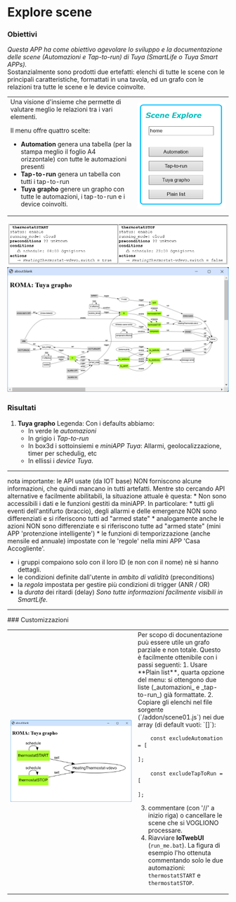 # Explore scene

### Obiettivi
_Questa APP ha come obiettivo agevolare lo sviluppo e la documentazione delle scene (Automazioni e Tap-to-run) di Tuya (SmartLife o Tuya Smart APPs)._ <br>
Sostanzialmente sono prodotti due ertefatti: elenchi di tutte le scene con le principali caratteristiche, formattati in una tavola, ed un grafo con le relazioni tra tutte le scene e le device coinvolte. 

<table width = "100%"><tr><td>
Una visione d'insieme che permette di valutare meglio le relazioni tra i vari elementi.

Il menu offre quattro scelte:<br>
* **Automation** genera una tabella (per la stampa meglio il foglio A4 orizzontale) con tutte le automazioni presenti 
* **Tap-to-run** genera un tabella con tutti i tap-to-run
* **Tuya grapho** genere un grapho con tutte le automazioni, i tap-to-run e i device coinvolti.

</td><td   width="200pt">
<img src="https://github.com/msillano/IoTwebUI/blob/main/pics/scene01d.png?raw=true">
</td></tr></table>

![](https://github.com/msillano/IoTwebUI/blob/main/pics/Scene01b.png?raw=true)
![](https://github.com/msillano/IoTwebUI/blob/main/pics/scene01a.png?raw=true)

### Risultati

1. **Tuya grapho**
Legenda: Con i defaults abbiamo:
   * In verde le _automazioni_
   * In grigio i _Tap-to-run_
   * In box3d i sottoinsiemi e _miniAPP Tuya_: Allarmi, geolocalizzazione, timer per schedulig, etc
   * In ellissi i _device Tuya_.

 <hr>
nota importante: le API usate (da IOT base) NON forniscono alcune informazioni, che quindi mancano in tutti artefatti. Mentre sto cercando API alternative e facilmente abilitabili, la situazione attuale è questa:
   * Non sono accessibili i dati e le funzioni gestiti da miniAPP. In particolare:
      * tutti gli eventi dell'antifurto (braccio), degli allarmi e delle emergenze NON sono differenziati e si riferiscono tutti ad "armed state"
      * analogamente anche le azioni NON sono differenziate e si riferiscono tutte ad "armed state" (mini APP 'protenzione intelligente')
      * le funzioni di temporizzazione (anche mensile ed annuale) impostate con le 'regole' nella mini APP 'Casa Accogliente'.

   * i gruppi compaiono solo con il loro ID (e  non con il nome) nè si hanno dettagli.
   * le condizioni definite dall'utente in _ambito di validità_ (preconditions)
   * la _regola_ impostata  per gestire più condizioni di trigger (ANR / OR)
   * la _durata_ dei ritardi (delay)
_Sono tutte informazioni facilmente visibili in SmartLife._

<hr>
### Customizzazioni
<table width = "100%"><tr><td>
<img src="https://github.com/msillano/IoTwebUI/blob/main/pics/scene01c.png?raw=true">
</td><td   width="200pt">
Per scopo di docunentazione puù essere utile un grafo parziale e non totale.
Questo è facilmente ottenibile con i passi seguenti:
1. Usare **Plain list**, quarta opzione del menu: si ottengono due liste (_automazioni_ e _tap-to-run_) già formattate.
2. Copiare gli elenchi nel file  sorgente (`/addon/scene01.js`) nei due array (di default vuoti: `[]`):

        const excludeAutomation = [
                                ];

        const excludeTapToRun = [
                                ];
3. commentare (con '//' a inizio riga) o cancellare le scene che si VOGLIONO processare.
4. Riavviare **IoTwebUI** (`run_me.bat`).
La figura di esempio l'ho ottenuta commentando solo le due automazioni: `thermostatSTART` e `thermostatSTOP`.

</td></tr></table>
